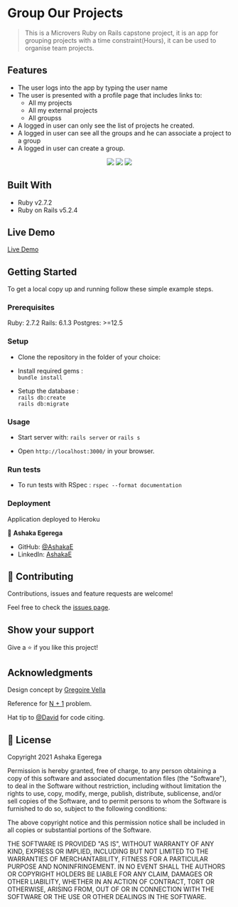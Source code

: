 # Group Our Projects

> This is a Microvers Ruby on Rails capstone project, it is an app for grouping projects with a time constraint(Hours), it can be used to organise team projects.

## Features

- The user logs into the app by typing the user name
- The user is presented with a profile page that includes links to:
  - All my projects
  - All my external projects
  - All groupss
- A logged in user can only see the list of projects he created.
- A logged in user can see all the groups and he can associate a project to a group
- A logged in user can create a group.

<p align="center">
  
  <img src="./app/assets/images/f1.jpg" >
  <img src="./app/assets/images/f2.jpg" >
  <img src="./app/assets/images/f3.jpg" >
  
</p>

## Built With

- Ruby v2.7.2
- Ruby on Rails v5.2.4

## Live Demo

[Live Demo](https://www.loom.com/share/fada7e2ba52e43afa0705075c9a247bd)

## Getting Started

To get a local copy up and running follow these simple example steps.

### Prerequisites

Ruby: 2.7.2
Rails: 6.1.3
Postgres: >=12.5

### Setup

- Clone the repository in the folder of your choice:<br> 

- Install required gems :<br>
`bundle install`

- Setup the database :<br>
`rails db:create`<br>
`rails db:migrate`


### Usage

- Start server with:
`rails server` or `rails s`

- Open `http://localhost:3000/` in your browser.

### Run tests

- To run tests with RSpec :
`rspec --format documentation`

### Deployment

Application deployed to Heroku

👤 **Ashaka Egerega**

- GitHub: [@AshakaE](https://github.com/AshakaE)
- LinkedIn: [AshakaE](https://www.linkedin.com/in/AshakaE/)

## 🤝 Contributing

Contributions, issues and feature requests are welcome!

Feel free to check the [issues page](https://github.com/AshakaE/group-our-projects/issues).

## Show your support

Give a ⭐️ if you like this project!

## Acknowledgments
Design concept by [Gregoire Vella](https://www.behance.net/gallery/19759151/Snapscan-iOs-design-and-branding?tracking_source=)

Reference for [N + 1](https://www.youtube.com/watch?v=oJ4Ur5XPAF8&ab_channel=BrianMorearty) problem.

Hat tip to [@David](https://github.com/Davidosky007) for code citing.

## 📝 License

Copyright 2021 Ashaka Egerega

Permission is hereby granted, free of charge, to any person obtaining a copy of this software and associated documentation files (the "Software"), to deal in the Software without restriction, including without limitation the rights to use, copy, modify, merge, publish, distribute, sublicense, and/or sell copies of the Software, and to permit persons to whom the Software is furnished to do so, subject to the following conditions:

The above copyright notice and this permission notice shall be included in all copies or substantial portions of the Software.

THE SOFTWARE IS PROVIDED "AS IS", WITHOUT WARRANTY OF ANY KIND, EXPRESS OR IMPLIED, INCLUDING BUT NOT LIMITED TO THE WARRANTIES OF MERCHANTABILITY, FITNESS FOR A PARTICULAR PURPOSE AND NONINFRINGEMENT. IN NO EVENT SHALL THE AUTHORS OR COPYRIGHT HOLDERS BE LIABLE FOR ANY CLAIM, DAMAGES OR OTHER LIABILITY, WHETHER IN AN ACTION OF CONTRACT, TORT OR OTHERWISE, ARISING FROM, OUT OF OR IN CONNECTION WITH THE SOFTWARE OR THE USE OR OTHER DEALINGS IN THE SOFTWARE.

